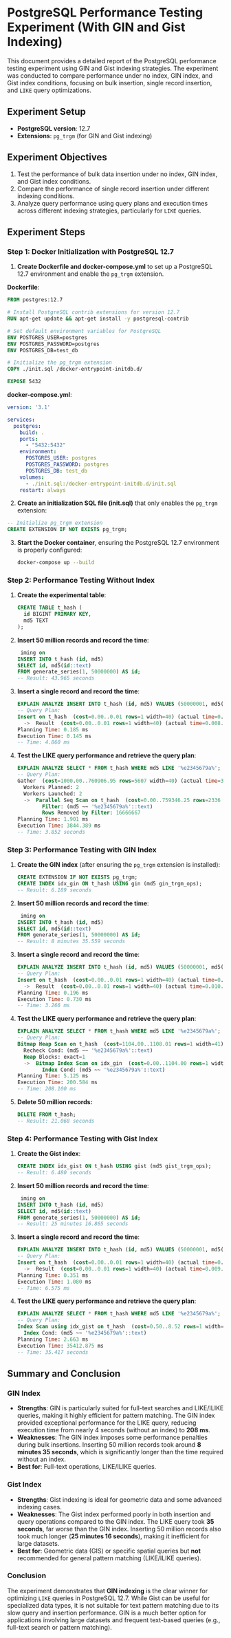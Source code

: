 
# PostgreSQL Performance Testing Experiment (With GIN and Gist Indexing)

This document provides a detailed report of the PostgreSQL performance testing experiment using GIN and Gist indexing strategies. The experiment was conducted to compare performance under no index, GIN index, and Gist index conditions, focusing on bulk insertion, single record insertion, and `LIKE` query optimizations.

## Experiment Setup

- **PostgreSQL version**: 12.7
- **Extensions**: `pg_trgm` (for GIN and Gist indexing)

## Experiment Objectives

1. Test the performance of bulk data insertion under no index, GIN index, and Gist index conditions.
2. Compare the performance of single record insertion under different indexing conditions.
3. Analyze query performance using query plans and execution times across different indexing strategies, particularly for `LIKE` queries.

## Experiment Steps

### Step 1: Docker Initialization with PostgreSQL 12.7

1. **Create Dockerfile and docker-compose.yml** to set up a PostgreSQL 12.7 environment and enable the `pg_trgm` extension.

**Dockerfile**:
```dockerfile
FROM postgres:12.7

# Install PostgreSQL contrib extensions for version 12.7
RUN apt-get update && apt-get install -y postgresql-contrib

# Set default environment variables for PostgreSQL
ENV POSTGRES_USER=postgres
ENV POSTGRES_PASSWORD=postgres
ENV POSTGRES_DB=test_db

# Initialize the pg_trgm extension
COPY ./init.sql /docker-entrypoint-initdb.d/

EXPOSE 5432
```

**docker-compose.yml**:
```yaml
version: '3.1'

services:
  postgres:
    build: .
    ports:
      - "5432:5432"
    environment:
      POSTGRES_USER: postgres
      POSTGRES_PASSWORD: postgres
      POSTGRES_DB: test_db
    volumes:
      - ./init.sql:/docker-entrypoint-initdb.d/init.sql
    restart: always
```

2. **Create an initialization SQL file (init.sql)** that only enables the `pg_trgm` extension:

```sql
-- Initialize pg_trgm extension
CREATE EXTENSION IF NOT EXISTS pg_trgm;
```

3. **Start the Docker container**, ensuring the PostgreSQL 12.7 environment is properly configured:
   ```bash
   docker-compose up --build
   ```

### Step 2: Performance Testing Without Index

1. **Create the experimental table**:
   ```sql
   CREATE TABLE t_hash (
     id BIGINT PRIMARY KEY,
     md5 TEXT
   );
   ```

2. **Insert 50 million records and record the time**:
   ```sql
   	iming on
   INSERT INTO t_hash (id, md5)
   SELECT id, md5(id::text)
   FROM generate_series(1, 50000000) AS id;
   -- Result: 43.965 seconds
   ```

3. **Insert a single record and record the time**:
   ```sql
   EXPLAIN ANALYZE INSERT INTO t_hash (id, md5) VALUES (50000001, md5('50000001'));
   -- Query Plan:
   Insert on t_hash  (cost=0.00..0.01 rows=1 width=40) (actual time=0.103..0.103 rows=0 loops=1)
     ->  Result  (cost=0.00..0.01 rows=1 width=40) (actual time=0.008..0.008 rows=1 loops=1)
   Planning Time: 0.185 ms
   Execution Time: 0.145 ms
   -- Time: 4.860 ms
   ```

4. **Test the LIKE query performance and retrieve the query plan**:
   ```sql
   EXPLAIN ANALYZE SELECT * FROM t_hash WHERE md5 LIKE '%e2345679a%';
   -- Query Plan:
   Gather  (cost=1000.00..760906.95 rows=5607 width=40) (actual time=3124.267..3842.714 rows=1 loops=1)
     Workers Planned: 2
     Workers Launched: 2
     ->  Parallel Seq Scan on t_hash  (cost=0.00..759346.25 rows=2336 width=40) (actual time=3568.605..3807.000 rows=0 loops=3)
           Filter: (md5 ~~ '%e2345679a%'::text)
           Rows Removed by Filter: 16666667
   Planning Time: 1.901 ms
   Execution Time: 3844.389 ms
   -- Time: 3.852 seconds
   ```

### Step 3: Performance Testing with GIN Index

1. **Create the GIN index** (after ensuring the `pg_trgm` extension is installed):
   ```sql
   CREATE EXTENSION IF NOT EXISTS pg_trgm;
   CREATE INDEX idx_gin ON t_hash USING gin (md5 gin_trgm_ops);
   -- Result: 6.189 seconds
   ```

2. **Insert 50 million records and record the time**:
   ```sql
    iming on
   INSERT INTO t_hash (id, md5)
   SELECT id, md5(id::text)
   FROM generate_series(1, 50000000) AS id;
   -- Result: 8 minutes 35.559 seconds
   ```

3. **Insert a single record and record the time**:
   ```sql
   EXPLAIN ANALYZE INSERT INTO t_hash (id, md5) VALUES (50000001, md5('50000001'));
   -- Query Plan:
   Insert on t_hash  (cost=0.00..0.01 rows=1 width=40) (actual time=0.588..0.588 rows=0 loops=1)
     ->  Result  (cost=0.00..0.01 rows=1 width=40) (actual time=0.010..0.010 rows=1 loops=1)
   Planning Time: 0.196 ms
   Execution Time: 0.730 ms
   -- Time: 3.266 ms
   ```

4. **Test the LIKE query performance and retrieve the query plan**:
   ```sql
   EXPLAIN ANALYZE SELECT * FROM t_hash WHERE md5 LIKE '%e2345679a%';
   -- Query Plan:
   Bitmap Heap Scan on t_hash  (cost=1104.00..1108.01 rows=1 width=41) (actual time=200.510..200.511 rows=1 loops=1)
     Recheck Cond: (md5 ~~ '%e2345679a%'::text)
     Heap Blocks: exact=1
     ->  Bitmap Index Scan on idx_gin  (cost=0.00..1104.00 rows=1 width=0) (actual time=200.489..200.489 rows=1 loops=1)
           Index Cond: (md5 ~~ '%e2345679a%'::text)
   Planning Time: 5.125 ms
   Execution Time: 200.584 ms
   -- Time: 208.100 ms
   ```

5. **Delete 50 million records:**
   ```sql
   DELETE FROM t_hash;
   -- Result: 21.068 seconds
   ```

### Step 4: Performance Testing with Gist Index

1. **Create the Gist index**:
   ```sql
   CREATE INDEX idx_gist ON t_hash USING gist (md5 gist_trgm_ops);
   -- Result: 6.480 seconds
   ```

2. **Insert 50 million records and record the time**:
   ```sql
    iming on
   INSERT INTO t_hash (id, md5)
   SELECT id, md5(id::text)
   FROM generate_series(1, 50000000) AS id;
   -- Result: 25 minutes 16.865 seconds
   ```

3. **Insert a single record and record the time**:
   ```sql
   EXPLAIN ANALYZE INSERT INTO t_hash (id, md5) VALUES (50000001, md5('50000001'));
   -- Query Plan:
   Insert on t_hash  (cost=0.00..0.01 rows=1 width=40) (actual time=0.908..0.909 rows=0 loops=1)
     ->  Result  (cost=0.00..0.01 rows=1 width=40) (actual time=0.009..0.010 rows=1 loops=1)
   Planning Time: 0.351 ms
   Execution Time: 1.080 ms
   -- Time: 6.575 ms
   ```

4. **Test the LIKE query performance and retrieve the query plan**:
   ```sql
   EXPLAIN ANALYZE SELECT * FROM t_hash WHERE md5 LIKE '%e2345679a%';
   -- Query Plan:
   Index Scan using idx_gist on t_hash  (cost=0.50..8.52 rows=1 width=41) (actual time=20849.493..35412.796 rows=1 loops=1)
     Index Cond: (md5 ~~ '%e2345679a%'::text)
   Planning Time: 2.663 ms
   Execution Time: 35412.875 ms
   -- Time: 35.417 seconds
   ```

## Summary and Conclusion

### GIN Index
- **Strengths**: GIN is particularly suited for full-text searches and LIKE/ILIKE queries, making it highly efficient for pattern matching. The GIN index provided exceptional performance for the LIKE query, reducing execution time from nearly 4 seconds (without an index) to **208 ms**.
- **Weaknesses**: The GIN index imposes some performance penalties during bulk insertions. Inserting 50 million records took around **8 minutes 35 seconds**, which is significantly longer than the time required without an index.
- **Best for**: Full-text operations, LIKE/ILIKE queries.

### Gist Index
- **Strengths**: Gist indexing is ideal for geometric data and some advanced indexing cases.
- **Weaknesses**: The Gist index performed poorly in both insertion and query operations compared to the GIN index. The LIKE query took **35 seconds**, far worse than the GIN index. Inserting 50 million records also took much longer (**25 minutes 16 seconds**), making it inefficient for large datasets.
- **Best for**: Geometric data (GIS) or specific spatial queries but **not** recommended for general pattern matching (LIKE/ILIKE queries).

### Conclusion
The experiment demonstrates that **GIN indexing** is the clear winner for optimizing `LIKE` queries in PostgreSQL 12.7. While Gist can be useful for specialized data types, it is not suitable for text pattern matching due to its slow query and insertion performance. GIN is a much better option for applications involving large datasets and frequent text-based queries (e.g., full-text search or pattern matching).
